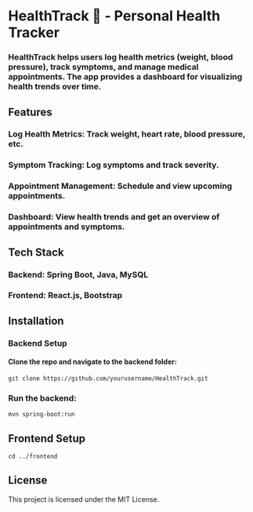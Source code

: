 # HealthTrack 🏥 - Personal Health Tracker
### HealthTrack helps users log health metrics (weight, blood pressure), track symptoms, and manage medical appointments. The app provides a dashboard for visualizing health trends over time.

## Features
### Log Health Metrics: Track weight, heart rate, blood pressure, etc.
### Symptom Tracking: Log symptoms and track severity.
### Appointment Management: Schedule and view upcoming appointments.
### Dashboard: View health trends and get an overview of appointments and symptoms.

## Tech Stack
### Backend: Spring Boot, Java, MySQL
### Frontend: React.js, Bootstrap

## Installation
### Backend Setup
#### Clone the repo and navigate to the backend folder:
`git clone https://github.com/yourusername/HealthTrack.git
`

### Run the backend:
`mvn spring-boot:run
`

## Frontend Setup
`cd ../frontend
`

## License
This project is licensed under the MIT License.


